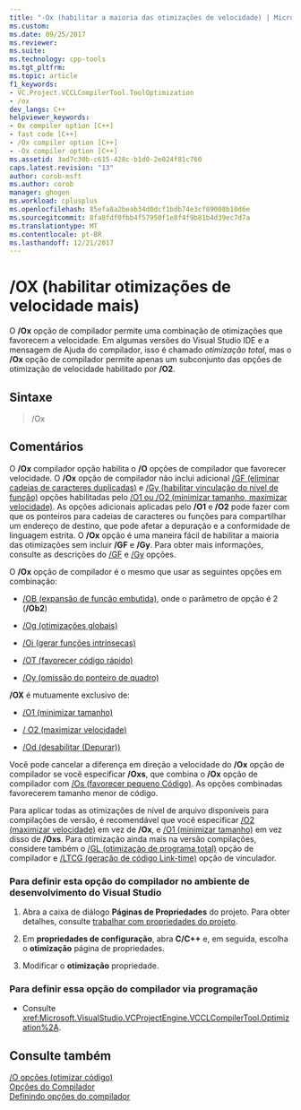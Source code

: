 ```yaml
---
title: "-Ox (habilitar a maioria das otimizações de velocidade) | Microsoft Docs"
ms.custom: 
ms.date: 09/25/2017
ms.reviewer: 
ms.suite: 
ms.technology: cpp-tools
ms.tgt_pltfrm: 
ms.topic: article
f1_keywords:
- VC.Project.VCCLCompilerTool.ToolOptimization
- /ox
dev_langs: C++
helpviewer_keywords:
- Ox compiler option [C++]
- fast code [C++]
- /Ox compiler option [C++]
- -Ox compiler option [C++]
ms.assetid: 3ad7c30b-c615-428c-b1d0-2e024f81c760
caps.latest.revision: "13"
author: corob-msft
ms.author: corob
manager: ghogen
ms.workload: cplusplus
ms.openlocfilehash: 85efa8a2beab34d0dcf1bdb74e3cf89008b10d6e
ms.sourcegitcommit: 8fa8fdf0fbb4f57950f1e8f4f9b81b4d39ec7d7a
ms.translationtype: MT
ms.contentlocale: pt-BR
ms.lasthandoff: 12/21/2017
---
```

# <a name="ox-enable-most-speed-optimizations"></a>/OX (habilitar otimizações de velocidade mais)

O **/Ox** opção de compilador permite uma combinação de otimizações que favorecem a velocidade. Em algumas versões do Visual Studio IDE e a mensagem de Ajuda do compilador, isso é chamado *otimização total*, mas o **/Ox** opção de compilador permite apenas um subconjunto das opções de otimização de velocidade habilitado por **/O2**.

## <a name="syntax"></a>Sintaxe

> /Ox

## <a name="remarks"></a>Comentários

O **/Ox** compilador opção habilita o **/O** opções de compilador que favorecer velocidade. O **/Ox** opção de compilador não inclui adicional [/GF (eliminar cadeias de caracteres duplicadas)](../../build/reference/gf-eliminate-duplicate-strings.md) e [/Gy (habilitar vinculação do nível de função)](../../build/reference/gy-enable-function-level-linking.md) opções habilitadas pelo [/O1 ou /O2 (minimizar tamanho, maximizar velocidade)](../../build/reference/o1-o2-minimize-size-maximize-speed.md). As opções adicionais aplicadas pelo **/O1** e **/O2** pode fazer com que os ponteiros para cadeias de caracteres ou funções para compartilhar um endereço de destino, que pode afetar a depuração e a conformidade de linguagem estrita. O **/Ox** opção é uma maneira fácil de habilitar a maioria das otimizações sem incluir **/GF** e **/Gy**. Para obter mais informações, consulte as descrições do [/GF](../../build/reference/gf-eliminate-duplicate-strings.md) e [/Gy](../../build/reference/gy-enable-function-level-linking.md) opções.

O **/Ox** opção de compilador é o mesmo que usar as seguintes opções em combinação:

- [/OB (expansão de função embutida)](../../build/reference/ob-inline-function-expansion.md), onde o parâmetro de opção é 2 (**/Ob2**)

- [/Og (otimizações globais)](../../build/reference/og-global-optimizations.md)

- [/Oi (gerar funções intrínsecas)](../../build/reference/oi-generate-intrinsic-functions.md)

- [/OT (favorecer código rápido)](../../build/reference/os-ot-favor-small-code-favor-fast-code.md)

- [/Oy (omissão do ponteiro de quadro)](../../build/reference/oy-frame-pointer-omission.md)

**/OX** é mutuamente exclusivo de:

- [/O1 (minimizar tamanho)](../../build/reference/o1-o2-minimize-size-maximize-speed.md)

- [/ O2 (maximizar velocidade)](../../build/reference/o1-o2-minimize-size-maximize-speed.md)

- [/Od (desabilitar (Depurar))](../../build/reference/od-disable-debug.md)

Você pode cancelar a diferença em direção a velocidade do **/Ox** opção de compilador se você especificar **/Oxs**, que combina o **/Ox** opção de compilador com [/Os (favorecer pequeno Código)](../../build/reference/os-ot-favor-small-code-favor-fast-code.md). As opções combinadas favorecerem tamanho menor de código.

Para aplicar todas as otimizações de nível de arquivo disponíveis para compilações de versão, é recomendável que você especificar [/O2 (maximizar velocidade)](../../build/reference/o1-o2-minimize-size-maximize-speed.md) em vez de **/Ox**, e [/O1 (minimizar tamanho)](../../build/reference/o1-o2-minimize-size-maximize-speed.md) em vez disso de **/Oxs**. Para otimização ainda mais na versão compilações, considere também o [/GL (otimização de programa total)](../../build/reference/gl-whole-program-optimization.md) opção de compilador e [/LTCG (geração de código Link-time)](../../build/reference/ltcg-link-time-code-generation.md) opção de vinculador.

### <a name="to-set-this-compiler-option-in-the-visual-studio-development-environment"></a>Para definir esta opção do compilador no ambiente de desenvolvimento do Visual Studio

1. Abra a caixa de diálogo **Páginas de Propriedades** do projeto. Para obter detalhes, consulte [trabalhar com propriedades do projeto](../../ide/working-with-project-properties.md).

1. Em **propriedades de configuração**, abra **C/C++** e, em seguida, escolha o **otimização** página de propriedades.

1. Modificar o **otimização** propriedade.

### <a name="to-set-this-compiler-option-programmatically"></a>Para definir essa opção do compilador via programação

- Consulte <xref:Microsoft.VisualStudio.VCProjectEngine.VCCLCompilerTool.Optimization%2A>.

## <a name="see-also"></a>Consulte também

[/O opções (otimizar código)](../../build/reference/o-options-optimize-code.md)  
[Opções do Compilador](../../build/reference/compiler-options.md)  
[Definindo opções do compilador](../../build/reference/setting-compiler-options.md)